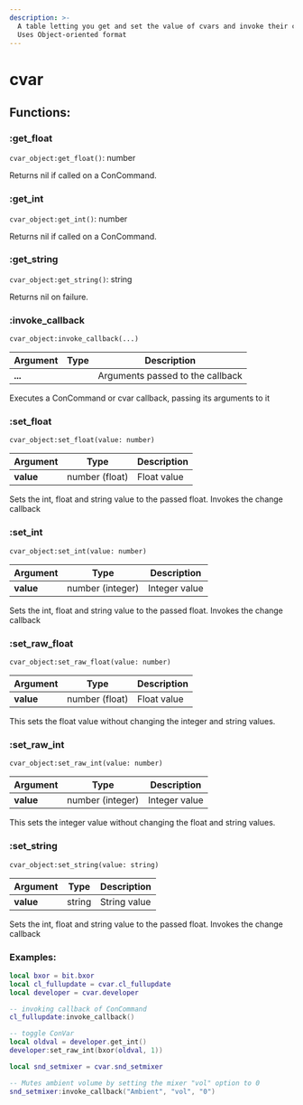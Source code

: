 ```yaml
---
description: >-
  A table letting you get and set the value of cvars and invoke their callbacks.
  Uses Object-oriented format
---
```


# cvar

## Functions:

### :get\_float

`cvar_object:get_float()`: number

Returns nil if called on a ConCommand.

### :get\_int

`cvar_object:get_int()`: number

Returns nil if called on a ConCommand.

### :get\_string

`cvar_object:get_string()`: string

Returns nil on failure.

### :invoke\_callback

`cvar_object:invoke_callback(...)`

| Argument | Type | Description                      |
| -------- | ---- | -------------------------------- |
| **...**  |      | Arguments passed to the callback |

Executes a ConCommand or cvar callback, passing its arguments to it

### :set\_float

`cvar_object:set_float(value: number)`

| Argument  | Type           | Description |
| --------- | -------------- | ----------- |
| **value** | number (float) | Float value |

Sets the int, float and string value to the passed float. Invokes the change callback

### :set\_int

`cvar_object:set_int(value: number)`

| Argument  | Type             | Description   |
| --------- | ---------------- | ------------- |
| **value** | number (integer) | Integer value |

Sets the int, float and string value to the passed float. Invokes the change callback

### :set\_raw\_float

`cvar_object:set_raw_float(value: number)`

| Argument  | Type           | Description |
| --------- | -------------- | ----------- |
| **value** | number (float) | Float value |

This sets the float value without changing the integer and string values.

### :set\_raw\_int

`cvar_object:set_raw_int(value: number)`

| Argument  | Type             | Description   |
| --------- | ---------------- | ------------- |
| **value** | number (integer) | Integer value |

This sets the integer value without changing the float and string values.

### :set\_string

`cvar_object:set_string(value: string)`

| Argument  | Type   | Description  |
| --------- | ------ | ------------ |
| **value** | string | String value |

Sets the int, float and string value to the passed float. Invokes the change callback

### Examples:

```lua
local bxor = bit.bxor
local cl_fullupdate = cvar.cl_fullupdate
local developer = cvar.developer

-- invoking callback of ConCommand
cl_fullupdate:invoke_callback()

-- toggle ConVar
local oldval = developer.get_int()
developer:set_raw_int(bxor(oldval, 1))
```

```lua
local snd_setmixer = cvar.snd_setmixer

-- Mutes ambient volume by setting the mixer "vol" option to 0
snd_setmixer:invoke_callback("Ambient", "vol", "0")
```
